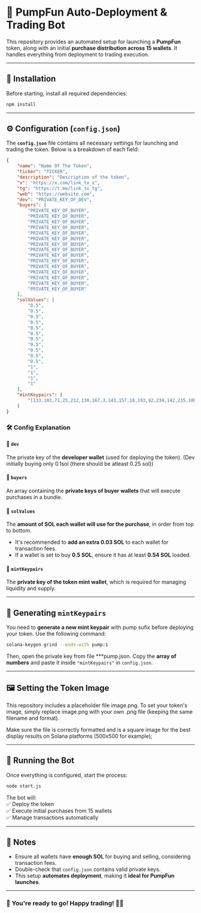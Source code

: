 # 🚀 PumpFun Auto-Deployment & Trading Bot  

This repository provides an automated setup for launching a **PumpFun** token, along with an initial **purchase distribution across 15 wallets**. It handles everything from deployment to trading execution.  

---

## 📌 Installation  

Before starting, install all required dependencies:  

```sh
npm install
```

---

## ⚙️ Configuration (`config.json`)  

The **`config.json`** file contains all necessary settings for launching and trading the token. Below is a breakdown of each field:  

```json
{
    "name": "Name Of The Token",
    "ticker": "TICKER",
    "description": "Description of the token",
    "x": "https://x.com/link_to_x",
    "tg": "https://t.me/link_to_tg",
    "web": "https://website.com",
    "dev": "PRIVATE_KEY_OF_DEV",
    "buyers": [
        "PRIVATE_KEY_OF_BUYER",
        "PRIVATE_KEY_OF_BUYER",
        "PRIVATE_KEY_OF_BUYER",
        "PRIVATE_KEY_OF_BUYER",
        "PRIVATE_KEY_OF_BUYER",
        "PRIVATE_KEY_OF_BUYER",
        "PRIVATE_KEY_OF_BUYER",
        "PRIVATE_KEY_OF_BUYER",
        "PRIVATE_KEY_OF_BUYER",
        "PRIVATE_KEY_OF_BUYER",
        "PRIVATE_KEY_OF_BUYER",
        "PRIVATE_KEY_OF_BUYER",
        "PRIVATE_KEY_OF_BUYER",
        "PRIVATE_KEY_OF_BUYER",
        "PRIVATE_KEY_OF_BUYER"
    ],
    "solValues": [
        "0.5",
        "0.5",
        "0.5",
        "0.5",
        "0.5",
        "0.5",
        "0.5",
        "0.5",
        "0.5",
        "0.5",
        "0.5",
        "1",
        "1",
        "1",
        "1"
    ],
    "mintKeypairs": [
        "[133,103,71,25,212,130,167,3,143,157,18,193,92,234,142,235,100,24,113,241,177,55,107,7,227,91,160,25,24,61,162,2,9,155,206,172,164,57,164,171,74,6,255,133,253,94,135,45,94,224,126,1,212,156,92,72,175,192,80,182,67,202,177,95]"
    ]
}
```

### 🛠 Config Explanation  

#### **🔹 `dev`**  
The private key of the **developer wallet** (used for deploying the token). (Dev initially buying only 0.1sol (there should be atleast 0.25 sol)) 

#### **🔹 `buyers`**  
An array containing the **private keys of buyer wallets** that will execute purchases in a bundle.  

#### **🔹 `solValues`**  
The **amount of SOL each wallet will use for the purchase**, in order from top to bottom.  
- It's recommended to **add an extra 0.03 SOL** to each wallet for transaction fees.  
- If a wallet is set to buy **0.5 SOL**, ensure it has at least **0.54 SOL** loaded.  

#### **🔹 `mintKeypairs`**  
The **private key of the token mint wallet**, which is required for managing liquidity and supply.  

---

## 🔑 Generating `mintKeypairs`   

You need to **generate a new mint keypair** with pump sufix before deploying your token. Use the following command:  

```sh
solana-keygen grind --ends-with pump:1
```

Then, open the private key from file ***pump.json.
Copy the **array of numbers** and paste it inside `"mintKeypairs"` in `config.json`.  

---

## 🖼 Setting the Token Image

This repository includes a placeholder file image.png. To set your token's image, simply replace image.png with your own .png file (keeping the same filename and format).

Make sure the file is correctly formatted and is a square image for the best display results on Solana platforms (500x500 for example);

---

## 🚀 Running the Bot  

Once everything is configured, start the process:  

```sh
node start.js
```

The bot will:  
✅ Deploy the token  
✅ Execute initial purchases from 15 wallets  
✅ Manage transactions automatically  

---

## 📢 Notes  

- Ensure all wallets have **enough SOL** for buying and selling, considering transaction fees.  
- Double-check that `config.json` contains valid private keys.  
- This setup **automates deployment**, making it **ideal for PumpFun launches**.  

---

### 🎯 **You're ready to go!** Happy trading! 🚀🔥

